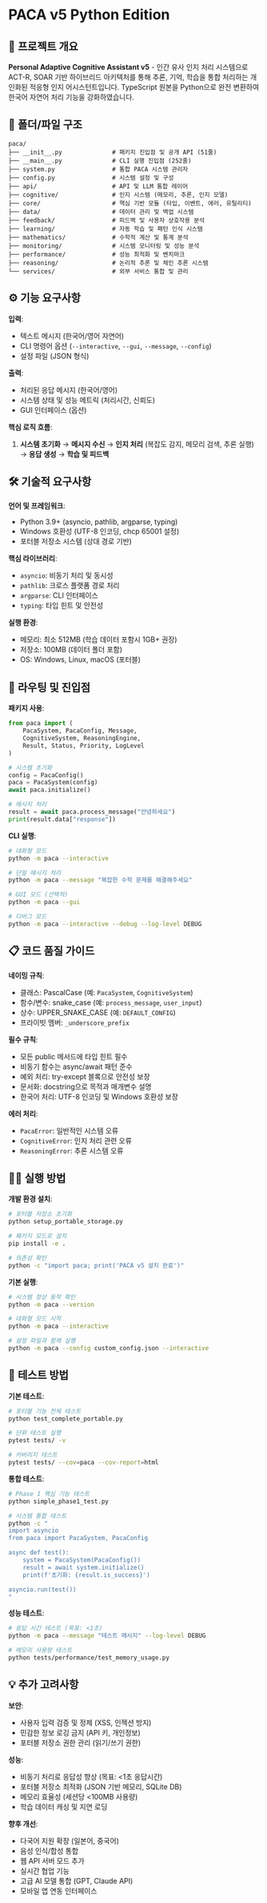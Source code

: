 # PACA v5 Python Edition

## 🎯 프로젝트 개요
**Personal Adaptive Cognitive Assistant v5** - 인간 유사 인지 처리 시스템으로 ACT-R, SOAR 기반 하이브리드 아키텍처를 통해 추론, 기억, 학습을 통합 처리하는 개인화된 적응형 인지 어시스턴트입니다. TypeScript 원본을 Python으로 완전 변환하여 한국어 자연어 처리 기능을 강화하였습니다.

## 📁 폴더/파일 구조
```
paca/
├── __init__.py              # 패키지 진입점 및 공개 API (51줄)
├── __main__.py              # CLI 실행 진입점 (252줄)
├── system.py                # 통합 PACA 시스템 관리자
├── config.py                # 시스템 설정 및 구성
├── api/                     # API 및 LLM 통합 레이어
├── cognitive/               # 인지 시스템 (메모리, 추론, 인지 모델)
├── core/                    # 핵심 기반 모듈 (타입, 이벤트, 에러, 유틸리티)
├── data/                    # 데이터 관리 및 백업 시스템
├── feedback/                # 피드백 및 사용자 상호작용 분석
├── learning/                # 자동 학습 및 패턴 인식 시스템
├── mathematics/             # 수학적 계산 및 통계 분석
├── monitoring/              # 시스템 모니터링 및 성능 분석
├── performance/             # 성능 최적화 및 벤치마크
├── reasoning/               # 논리적 추론 및 체인 추론 시스템
└── services/                # 외부 서비스 통합 및 관리
```

## ⚙️ 기능 요구사항

**입력**:
- 텍스트 메시지 (한국어/영어 자연어)
- CLI 명령어 옵션 (`--interactive`, `--gui`, `--message`, `--config`)
- 설정 파일 (JSON 형식)

**출력**:
- 처리된 응답 메시지 (한국어/영어)
- 시스템 상태 및 성능 메트릭 (처리시간, 신뢰도)
- GUI 인터페이스 (옵션)

**핵심 로직 흐름**:
1. **시스템 초기화** → **메시지 수신** → **인지 처리** (복잡도 감지, 메모리 검색, 추론 실행) → **응답 생성** → **학습 및 피드백**

## 🛠️ 기술적 요구사항

**언어 및 프레임워크**:
- Python 3.9+ (asyncio, pathlib, argparse, typing)
- Windows 호환성 (UTF-8 인코딩, chcp 65001 설정)
- 포터블 저장소 시스템 (상대 경로 기반)

**핵심 라이브러리**:
- `asyncio`: 비동기 처리 및 동시성
- `pathlib`: 크로스 플랫폼 경로 처리
- `argparse`: CLI 인터페이스
- `typing`: 타입 힌트 및 안전성

**실행 환경**:
- 메모리: 최소 512MB (학습 데이터 포함시 1GB+ 권장)
- 저장소: 100MB (데이터 폴더 포함)
- OS: Windows, Linux, macOS (포터블)

## 🚀 라우팅 및 진입점

**패키지 사용**:
```python
from paca import (
    PacaSystem, PacaConfig, Message,
    CognitiveSystem, ReasoningEngine,
    Result, Status, Priority, LogLevel
)

# 시스템 초기화
config = PacaConfig()
paca = PacaSystem(config)
await paca.initialize()

# 메시지 처리
result = await paca.process_message("안녕하세요")
print(result.data["response"])
```

**CLI 실행**:
```bash
# 대화형 모드
python -m paca --interactive

# 단일 메시지 처리
python -m paca --message "복잡한 수학 문제를 해결해주세요"

# GUI 모드 (선택적)
python -m paca --gui

# 디버그 모드
python -m paca --interactive --debug --log-level DEBUG
```

## 📋 코드 품질 가이드

**네이밍 규칙**:
- 클래스: PascalCase (예: `PacaSystem`, `CognitiveSystem`)
- 함수/변수: snake_case (예: `process_message`, `user_input`)
- 상수: UPPER_SNAKE_CASE (예: `DEFAULT_CONFIG`)
- 프라이빗 멤버: `_underscore_prefix`

**필수 규칙**:
- 모든 public 메서드에 타입 힌트 필수
- 비동기 함수는 async/await 패턴 준수
- 예외 처리: try-except 블록으로 안전성 보장
- 문서화: docstring으로 목적과 매개변수 설명
- 한국어 처리: UTF-8 인코딩 및 Windows 호환성 보장

**에러 처리**:
- `PacaError`: 일반적인 시스템 오류
- `CognitiveError`: 인지 처리 관련 오류
- `ReasoningError`: 추론 시스템 오류

## 🏃‍♂️ 실행 방법

**개발 환경 설치**:
```bash
# 포터블 저장소 초기화
python setup_portable_storage.py

# 패키지 모드로 설치
pip install -e .

# 의존성 확인
python -c "import paca; print('PACA v5 설치 완료')"
```

**기본 실행**:
```bash
# 시스템 정상 동작 확인
python -m paca --version

# 대화형 모드 시작
python -m paca --interactive

# 설정 파일과 함께 실행
python -m paca --config custom_config.json --interactive
```

## 🧪 테스트 방법

**기본 테스트**:
```bash
# 포터블 기능 전체 테스트
python test_complete_portable.py

# 단위 테스트 실행
pytest tests/ -v

# 커버리지 테스트
pytest tests/ --cov=paca --cov-report=html
```

**통합 테스트**:
```bash
# Phase 1 핵심 기능 테스트
python simple_phase1_test.py

# 시스템 통합 테스트
python -c "
import asyncio
from paca import PacaSystem, PacaConfig

async def test():
    system = PacaSystem(PacaConfig())
    result = await system.initialize()
    print(f'초기화: {result.is_success}')

asyncio.run(test())
"
```

**성능 테스트**:
```bash
# 응답 시간 테스트 (목표: <1초)
python -m paca --message "테스트 메시지" --log-level DEBUG

# 메모리 사용량 테스트
python tests/performance/test_memory_usage.py
```

## 💡 추가 고려사항

**보안**:
- 사용자 입력 검증 및 정제 (XSS, 인젝션 방지)
- 민감한 정보 로깅 금지 (API 키, 개인정보)
- 포터블 저장소 권한 관리 (읽기/쓰기 권한)

**성능**:
- 비동기 처리로 응답성 향상 (목표: <1초 응답시간)
- 포터블 저장소 최적화 (JSON 기반 메모리, SQLite DB)
- 메모리 효율성 (세션당 <100MB 사용량)
- 학습 데이터 캐싱 및 지연 로딩

**향후 개선**:
- 다국어 지원 확장 (일본어, 중국어)
- 음성 인식/합성 통합
- 웹 API 서버 모드 추가
- 실시간 협업 기능
- 고급 AI 모델 통합 (GPT, Claude API)
- 모바일 앱 연동 인터페이스